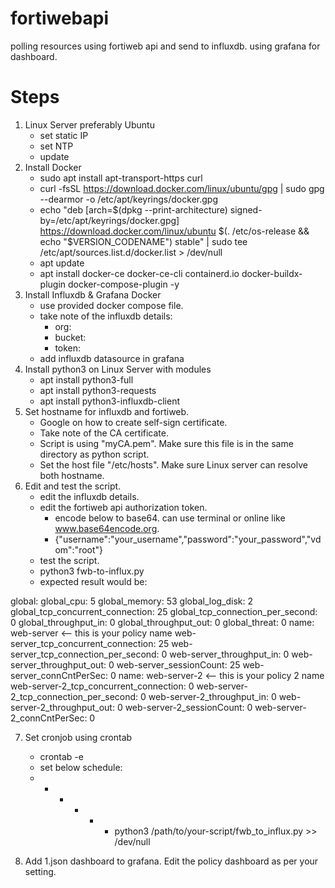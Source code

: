 # fortiwebapi
polling resources using fortiweb api and send to influxdb. using grafana for dashboard.

# Steps
1. Linux Server preferably Ubuntu
   - set static IP
   - set NTP
   - update
2. Install Docker
   - sudo apt install apt-transport-https curl
   - curl -fsSL https://download.docker.com/linux/ubuntu/gpg | sudo gpg --dearmor -o /etc/apt/keyrings/docker.gpg
   - echo "deb [arch=$(dpkg --print-architecture) signed-by=/etc/apt/keyrings/docker.gpg] https://download.docker.com/linux/ubuntu $(. /etc/os-release && echo "$VERSION_CODENAME") stable" | sudo tee /etc/apt/sources.list.d/docker.list > /dev/null
   - apt update
   - apt install docker-ce docker-ce-cli containerd.io docker-buildx-plugin docker-compose-plugin -y
3. Install Influxdb & Grafana Docker
   - use provided docker compose file.
   - take note of the influxdb details:
     - org:
     - bucket:
     - token:
   - add influxdb datasource in grafana
4. Install python3 on Linux Server with modules
   - apt install python3-full
   - apt install python3-requests
   - apt install python3-influxdb-client
5. Set hostname for influxdb and fortiweb.
   - Google on how to create self-sign certificate.
   - Take note of the CA certificate.
   - Script is using "myCA.pem". Make sure this file is in the same directory as python script.
   - Set the host file "/etc/hosts". Make sure Linux server can resolve both hostname.
6. Edit and test the script.
   - edit the influxdb details.
   - edit the fortiweb api authorization token.
     - encode below to base64. can use terminal or online like www.base64encode.org.
     - {"username":"your_username","password":"your_password","vdom":"root"}
   - test the script.
   - python3 fwb-to-influx.py
   - expected result would be:

global:
global_cpu: 5
global_memory: 53
global_log_disk: 2
global_tcp_concurrent_connection: 25
global_tcp_connection_per_second: 0
global_throughput_in: 0
global_throughput_out: 0
global_threat: 0
name: web-server <-- this is your policy name
web-server_tcp_concurrent_connection: 25
web-server_tcp_connection_per_second: 0
web-server_throughput_in: 0
web-server_throughput_out: 0
web-server_sessionCount: 25
web-server_connCntPerSec: 0
name: web-server-2 <-- this is your policy 2 name
web-server-2_tcp_concurrent_connection: 0
web-server-2_tcp_connection_per_second: 0
web-server-2_throughput_in: 0
web-server-2_throughput_out: 0
web-server-2_sessionCount: 0
web-server-2_connCntPerSec: 0

7. Set cronjob using crontab
   - crontab -e
   - set below schedule:
   - * * * * * python3 /path/to/your-script/fwb_to_influx.py >> /dev/null

8. Add 1.json dashboard to grafana. Edit the policy dashboard as per your setting.


